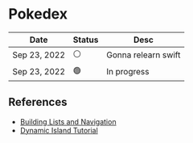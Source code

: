 #  Pokedex

| Date | Status | Desc |
| --- | --- | --- |
| Sep 23, 2022 | ⚪️ | Gonna relearn swift |
| Sep 23, 2022 | 🟢 | In progress |


## References

- [Building Lists and Navigation](https://developer.apple.com/tutorials/swiftui/building-lists-and-navigation)
- [Dynamic Island Tutorial](https://github.com/banjodayo39/DynamicIslandTutorial)
